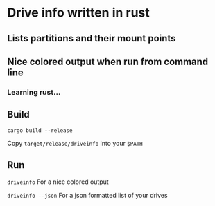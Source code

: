# Drive info written in rust
## Lists partitions and their mount points
## Nice colored output when run from command line
### Learning rust...

## Build
`cargo build --release`

Copy `target/release/driveinfo` into your `$PATH`

## Run
`driveinfo` For a nice colored output

`driveinfo --json` For a json formatted list of your drives

